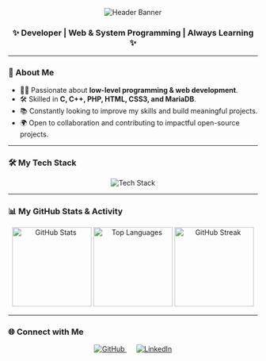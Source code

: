<p align="center">
  <img src="https://capsule-render.vercel.app/api?type=waving&color=0:b2e7ef,100:3d54a7&height=250&section=header&text=Hey,%20I'm%20Oussama&fontSize=70&fontColor=ffffff&animation=fadeIn&fontAlignY=35&font=Kode%20Mono" alt="Header Banner"/>
</p>

<div align="center">

  ### ✨ Developer | Web & System Programming | Always Learning ✨

</div>

---

### 🚀 About Me
- 👨‍💻 Passionate about **low-level programming & web development**.
- 🛠️ Skilled in **C, C++, PHP, HTML, CSS3, and MariaDB**.
- 📚 Constantly looking to improve my skills and build meaningful projects.
- 🌍 Open to collaboration and contributing to impactful open-source projects.

---

### 🛠️ My Tech Stack
<p align="center">
  <img src="https://skillicons.dev/icons?i=c,cpp,php,html,css,mariadb&perline=6&theme=dark" alt="Tech Stack"/>
</p>

---

### 📊 My GitHub Stats & Activity

<p align="center">
  <img src="https://github-readme-stats.vercel.app/api?username=osamaelfarsaoui&show_icons=true&theme=tokyonight&hide_border=true&count_private=true" height="160" alt="GitHub Stats">
  <img src="https://github-readme-stats.vercel.app/api/top-langs/?username=osamaelfarsaoui&layout=compact&theme=tokyonight&hide_border=true" height="160" alt="Top Languages">
  <img src="https://github-readme-streak-stats.herokuapp.com/?user=osamaelfarsaoui&theme=tokyonight&hide_border=true" height="160" alt="GitHub Streak">
</p>

---

### 🌐 Connect with Me
<p align="center">
  <a href="https://github.com/osamaelfarsaoui">
    <img src="https://skillicons.dev/icons?i=github&theme=dark" alt="GitHub"/>
  </a>
  &nbsp;&nbsp;&nbsp;&nbsp;
  <a href="https://www.linkedin.com/in/osamaelfarsaoui">
    <img src="https://skillicons.dev/icons?i=linkedin&theme=dark" alt="LinkedIn"/>
  </a>
</p>
